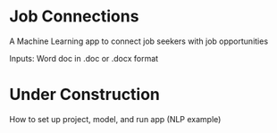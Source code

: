 # Job Connections
A Machine Learning app to connect job seekers with job opportunities 


Inputs: Word doc in .doc or .docx format

# Under Construction

How to set up project, model, and run app (NLP example)
